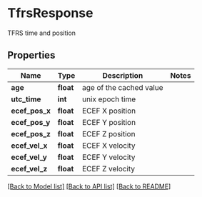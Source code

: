 # TfrsResponse

TFRS time and position
## Properties
Name | Type | Description | Notes
------------ | ------------- | ------------- | -------------
**age** | **float** | age of the cached value | 
**utc_time** | **int** | unix epoch time | 
**ecef_pos_x** | **float** | ECEF X position | 
**ecef_pos_y** | **float** | ECEF Y position | 
**ecef_pos_z** | **float** | ECEF Z position | 
**ecef_vel_x** | **float** | ECEF X velocity | 
**ecef_vel_y** | **float** | ECEF Y velocity | 
**ecef_vel_z** | **float** | ECEF Z velocity | 

[[Back to Model list]](../README.md#documentation-for-models) [[Back to API list]](../README.md#documentation-for-api-endpoints) [[Back to README]](../README.md)


